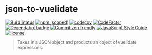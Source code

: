 # json-to-vuelidate

[![Build Status](https://travis-ci.com/wmfs/json-to-vuelidate.svg?branch=master)](https://travis-ci.com/wmfs/json-to-vuelidate)
[![npm (scoped)](https://img.shields.io/npm/v/@wmfs/json-to-vuelidate.svg)](https://www.npmjs.com/package/@wmfs/json-to-vuelidate) 
[![codecov](https://codecov.io/gh/wmfs/json-to-vuelidate/branch/master/graph/badge.svg)](https://codecov.io/gh/wmfs/json-to-vuelidate) 
[![CodeFactor](https://www.codefactor.io/repository/github/wmfs/json-to-vuelidate/badge)](https://www.codefactor.io/repository/github/wmfs/json-to-vuelidate) 
[![Dependabot badge](https://img.shields.io/badge/Dependabot-active-brightgreen.svg)](https://dependabot.com/) 
[![Commitizen friendly](https://img.shields.io/badge/commitizen-friendly-brightgreen.svg)](http://commitizen.github.io/cz-cli/) 
[![JavaScript Style Guide](https://img.shields.io/badge/code_style-standard-brightgreen.svg)](https://standardjs.com) 
[![license](https://img.shields.io/github/license/mashape/apistatus.svg)](https://github.com/wmfs/tymly/blob/master/packages/concrete-paths/LICENSE)

> Takes in a JSON object and products an object of vuelidate expressions.
